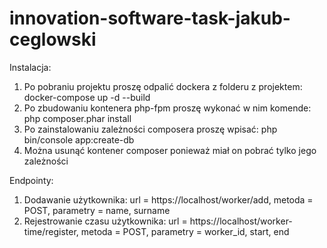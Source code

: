 # innovation-software-task-jakub-ceglowski

Instalacja:

1. Po pobraniu projektu proszę odpalić dockera z folderu z projektem: docker-compose up -d --build
2. Po zbudowaniu kontenera php-fpm proszę wykonać w nim komende: php composer.phar install
3. Po zainstalowaniu zależności composera proszę wpisać: php bin/console app:create-db
4. Można usunąć kontener composer ponieważ miał on pobrać tylko jego zależności

Endpointy:

1. Dodawanie użytkownika: url = https://localhost/worker/add, metoda = POST, parametry = name, surname
2. Rejestrowanie czasu użytkownika: url = https://localhost/worker-time/register, metoda = POST, parametry = worker_id, start, end
